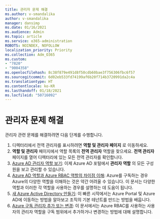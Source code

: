 ```yaml
---
title: 관리자 문제 해결
ms.author: v-smandalika
author: v-smandalika
manager: dansimp
ms.date: 01/16/2021
ms.audience: Admin
ms.topic: article
ms.service: o365-administration
ROBOTS: NOINDEX, NOFOLLOW
localization_priority: Priority
ms.collection: Adm_O365
ms.custom:
- "7820"
- "9004358"
ms.openlocfilehash: 8c38f879e491d8f50cdb60bae3f756306fbc6f57
ms.sourcegitcommit: 6d02eb533fd74199af6b20f714b3720991da2c4a
ms.translationtype: HT
ms.contentlocale: ko-KR
ms.lasthandoff: 01/18/2021
ms.locfileid: "50716092"
---
```

# <a name="troubleshoot-administrator-issues"></a>관리자 문제 해결

관리자 관련 문제를 해결하려면 다음 단계를 수행합니다.

1. 디렉터리에서 전역 관리자를 표시하려면 **역할 및 관리자 페이지** 로 이동하세요.
2. **역할 및 관리자** 페이지에서 역할 목록의 **전역 관리자** 역할을 찾으세요. **전역 관리자** 페이지를 열어 디렉터리에 있는 모든 전역 관리자를 확인합니다.
3. [Azure AD 관리자 역할 보기](https://docs.microsoft.com/azure/active-directory/roles/manage-roles-portal): 이제 Azure AD 포털에서 **관리자 역할** 의 모든 구성원을 보고 관리할 수 있습니다.
4. [Azure AD 역할과 Azure RBAC 역할의 차이점 이해](https://docs.microsoft.com/azure/role-based-access-control/rbac-and-directory-admin-roles): Azure를 구독하는 경우 Azure의 다양한 역할을 이해하는 것은 약간 어려울 수 있습니다. 이 문서는 다양한 역할과 이러한 각 역할을 사용하는 경우를 설명하는 데 도움이 됩니다.
5. [새 Azure Active Directory 만들기](https://docs.microsoft.com/azure/active-directory/fundamentals/active-directory-access-create-new-tenant): 이 빠른 시작에서는 Azure Portal 및 Azure AD에 이동하는 방법을 알아보고 조직의 기본 테넌트를 만드는 방법을 배웁니다.
6. [Azure 구독 관리자 추가 또는 변경](https://docs.microsoft.com/azure/cost-management-billing/manage/add-change-subscription-administrator): 이 문서에서는 Azure RBAC를 사용하는 사용자의 관리자 역할을 구독 범위에서 추가하거나 변경하는 방법에 대해 설명합니다.
